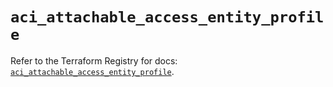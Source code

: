 # `aci_attachable_access_entity_profile`

Refer to the Terraform Registry for docs: [`aci_attachable_access_entity_profile`](https://registry.terraform.io/providers/ciscodevnet/aci/2.17.0/docs/resources/attachable_access_entity_profile).
